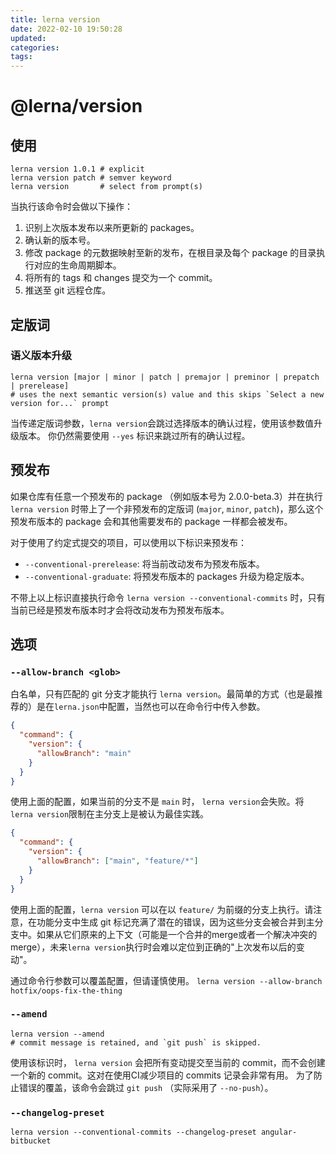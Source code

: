 ```yaml
---
title: lerna version
date: 2022-02-10 19:50:28
updated:
categories:
tags:
---
```



# @lerna/version

## 使用
```
lerna version 1.0.1 # explicit
lerna version patch # semver keyword
lerna version       # select from prompt(s)
```

当执行该命令时会做以下操作：
1. 识别上次版本发布以来所更新的 packages。
2. 确认新的版本号。
3. 修改 package 的元数据映射至新的发布，在根目录及每个 package 的目录执行对应的生命周期脚本。
4. 将所有的 tags 和 changes 提交为一个 commit。
5. 推送至 git 远程仓库。

## 定版词

### 语义版本升级

```
lerna version [major | minor | patch | premajor | preminor | prepatch | prerelease]
# uses the next semantic version(s) value and this skips `Select a new version for...` prompt
```
当传递定版词参数，`lerna version`会跳过选择版本的确认过程，使用该参数值升级版本。
你仍然需要使用 `--yes` 标识来跳过所有的确认过程。

## 预发布

如果仓库有任意一个预发布的 package （例如版本号为 2.0.0-beta.3）并在执行 `lerna version` 时带上了一个非预发布的定版词 (`major`, `minor`, `patch`)，那么这个预发布版本的 package 会和其他需要发布的 package 一样都会被发布。

对于使用了约定式提交的项目，可以使用以下标识来预发布：
- `--conventional-prerelease`: 将当前改动发布为预发布版本。
- `--conventional-graduate`: 将预发布版本的 packages 升级为稳定版本。

不带上以上标识直接执行命令 `lerna version --conventional-commits` 时，只有当前已经是预发布版本时才会将改动发布为预发布版本。

## 选项

### `--allow-branch <glob>`

白名单，只有匹配的 git 分支才能执行 `lerna version`。最简单的方式（也是最推荐的）是在`lerna.json`中配置，当然也可以在命令行中传入参数。
```json
{
  "command": {
    "version": {
      "allowBranch": "main"
    }
  }
}
```
使用上面的配置，如果当前的分支不是 `main` 时， `lerna version`会失败。将`lerna version`限制在主分支上是被认为最佳实践。

```json
{
  "command": {
    "version": {
      "allowBranch": ["main", "feature/*"]
    }
  }
}
```
使用上面的配置，`lerna version` 可以在以 `feature/` 为前缀的分支上执行。请注意，在功能分支中生成 git 标记充满了潜在的错误，因为这些分支会被合并到主分支中。如果从它们原来的上下文（可能是一个合并的merge或者一个解决冲突的merge），未来`lerna version`执行时会难以定位到正确的"上次发布以后的变动"。

通过命令行参数可以覆盖配置，但请谨慎使用。
`lerna version --allow-branch hotfix/oops-fix-the-thing`

### `--amend`
```
lerna version --amend
# commit message is retained, and `git push` is skipped.
```
使用该标识时， `lerna version` 会把所有变动提交至当前的 commit，而不会创建一个新的 commit。这对在使用CI减少项目的 commits 记录会非常有用。
为了防止错误的覆盖，该命令会跳过 `git push` （实际采用了 `--no-push`）。

### `--changelog-preset`
```
lerna version --conventional-commits --changelog-preset angular-bitbucket
```
